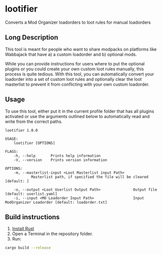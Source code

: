 # lootifier

Converts a Mod Organizer loadorders to loot rules for manual loadorders

## Long Description

This tool is meant for people who want to share modpacks on platforms like Wabbajack that have a) a custom loadorder and b) optional mods.

While you can provide instructions for users where to put the optional plugins or you could create your own custom loot rules manually,
this process is quite tedious. With this tool, you can automatically convert your loadorder into a set of custom loot rules and optionally
clear the loot masterlist to prevent it from conflicting with your own custom loadorder.

## Usage

To use this tool, either put it in the current profile folder that has all plugins activated or
use the arguments outlined below to automatically read and write from the correct paths. 

```
lootifier 1.0.0

USAGE:
    lootifier [OPTIONS]

FLAGS:
    -h, --help       Prints help information
    -V, --version    Prints version information

OPTIONS:
    -m, --masterlist-input <Loot Masterlist input Path>
            Masterlist path, if specified the file will be cleared [default: ]

    -o, --output <Loot Userlist Output Path>               Output file [default: userlist.yaml]
    -i, --input <MO Loadorder Input Path>                  Input ModOrganizer Loadorder [default: loadorder.txt]
```

## Build instructions

1. [Install Rust](https://www.rust-lang.org/learn/get-started)
2. Open a Terminal in the repository folder.
3. Run:
```bash
cargo build --release
```
